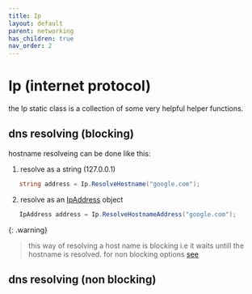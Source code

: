 ```yaml
--- 
title: Ip
layout: default
parent: networking
has_children: true
nav_order: 2
---
```


# Ip (internet protocol)
the Ip static class is a collection of some very helpful helper functions.

## dns resolving (blocking)
hostname resolveing can be done like this:

1) resolve as a string (127.0.0.1)
```cs
   string address = Ip.ResolveHostname("google.com");
```

2) resolve as an [IpAddress](IpAddress.html) object
```cs
   IpAddress address = Ip.ResolveHostnameAddress("google.com");
```

{: .warning}
> this way of resolving a host name is blocking i.e it waits untill the hostname is resolved.
> for non blocking options [see](#dns-resolving-non-blocking)

## dns resolving (non blocking)

